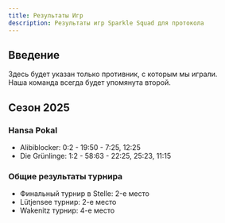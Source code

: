 ```yaml
---
title: Результаты Игр  
description: Результаты игр Sparkle Squad для протокола  
---
```


## Введение
Здесь будет указан только противник, с которым мы играли.  
Наша команда всегда будет упомянута второй.

## Сезон 2025

### Hansa Pokal

- Alibiblocker: 0:2 - 19:50 - 7:25, 12:25
- Die Grünlinge: 1:2 - 58:63 - 22:25, 25:23, 11:15

### Общие результаты турнира

- Финальный турнир в Stelle: 2-е место
- Lütjensee турнир: 2-е место
- Wakenitz турнир: 4-е место